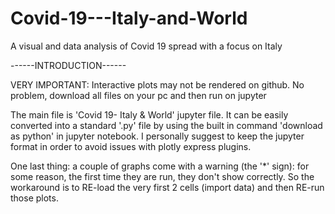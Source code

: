 # Covid-19---Italy-and-World
A visual and data analysis of Covid 19 spread with a focus on Italy


------INTRODUCTION------

VERY IMPORTANT: Interactive plots may not be rendered on github. No problem, download all files on your pc and then run on jupyter

The main file is 'Covid 19- Italy & World' jupyter file.
It can be easily converted into a standard '.py' file by using the built in command 'download as python'  in jupyter notebook.
I personally suggest to keep the jupyter format in order to avoid issues with plotly express plugins.

One last thing: a couple of graphs come with a warning (the '*' sign): for some reason, the first time they are run, they don't show correctly. So the workaround is to RE-load the very first 2 cells (import data) and then RE-run those plots.

